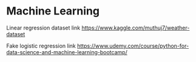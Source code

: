 # Machine Learning
 Linear regression dataset link https://www.kaggle.com/muthuj7/weather-dataset
	
Fake logistic regression link https://www.udemy.com/course/python-for-data-science-and-machine-learning-bootcamp/
